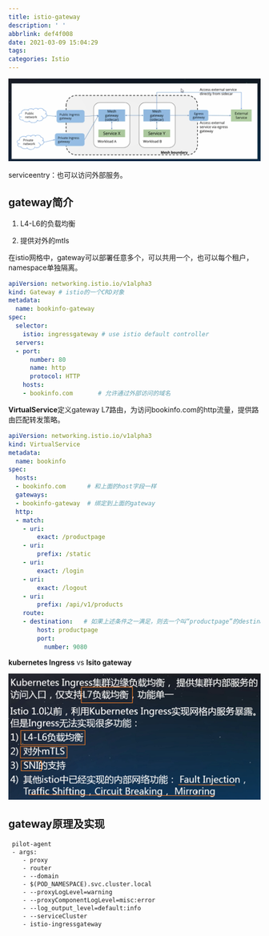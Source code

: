 ```yaml
---
title: istio-gateway
description: ' '
abbrlink: def4f008
date: 2021-03-09 15:04:29
tags:
categories: Istio
---
```



![image-20210309150445057](istio-gateway/image-20210309150445057.png)



serviceentry：也可以访问外部服务。



## gateway简介

1. L4-L6的负载均衡

2. 提供对外的mtls

在istio网格中，gateway可以部署任意多个，可以共用一个，也可以每个租户，namespace单独隔离。

```yaml
apiVersion: networking.istio.io/v1alpha3
kind: Gateway # istio的一个CRD对象
metadata:
  name: bookinfo-gateway
spec:
  selector:
    istio: ingressgateway # use istio default controller
  servers:
  - port:
      number: 80
      name: http
      protocol: HTTP
    hosts:
    - bookinfo.com       # 允许通过外部访问的域名
```

**VirtualService**定义gateway L7路由，为访问bookinfo.com的http流量，提供路由匹配转发策略。


```yaml
apiVersion: networking.istio.io/v1alpha3
kind: VirtualService
metadata:
  name: bookinfo
spec:
  hosts:
  - bookinfo.com      # 和上面的host字段一样
  gateways:
  - bookinfo-gateway  # 绑定到上面的gateway
  http:
  - match:
    - uri:
        exact: /productpage
    - uri:
        prefix: /static
    - uri:
        exact: /login
    - uri:
        exact: /logout
    - uri:
        prefix: /api/v1/products
    route:
    - destination:   # 如果上述条件之一满足，则去一个叫“productpage”的destinationrule
        host: productpage
        port:
          number: 9080

```

**kubernetes Ingress** vs **Isito gateway**

![image-20210309151602156](istio-gateway/image-20210309151602156.png)

## gateway原理及实现
```
 pilot-agent
 - args:
    - proxy
    - router
    - --domain
    - $(POD_NAMESPACE).svc.cluster.local
    - --proxyLogLevel=warning
    - --proxyComponentLogLevel=misc:error
    - --log_output_level=default:info
    - --serviceCluster
    - istio-ingressgateway
```